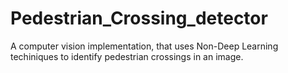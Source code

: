 # Pedestrian_Crossing_detector
A computer vision implementation, that uses Non-Deep Learning techiniques to identify pedestrian crossings in an image.
